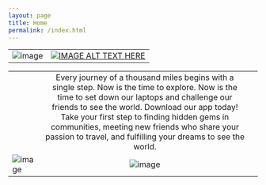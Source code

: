 ```yaml
---
layout: page
title: Home
permalink: /index.html
---
```


|  |  |
|---|---|
|![image](http://i.imgur.com/S1QWKPh.jpg)|[![IMAGE ALT TEXT HERE](http://i.imgur.com/2G0X5Gp.jpg)](https://www.youtube.com/watch?v=JAUoeqvedMo)|

| | | |
|---|:---:|---|
|| Every journey of a thousand miles begins with a single step. Now is the time to explore. Now is the time to set down our laptops and challenge our friends to see the world. Download our app today! Take your first step to finding hidden gems in communities, meeting new friends who share your passion to travel, and fulfilling your dreams to see the world. ||
| ![image](http://i.imgur.com/S1QWKPh.jpg) | ![image](http://i.imgur.com/HkfmxLa.png) |

